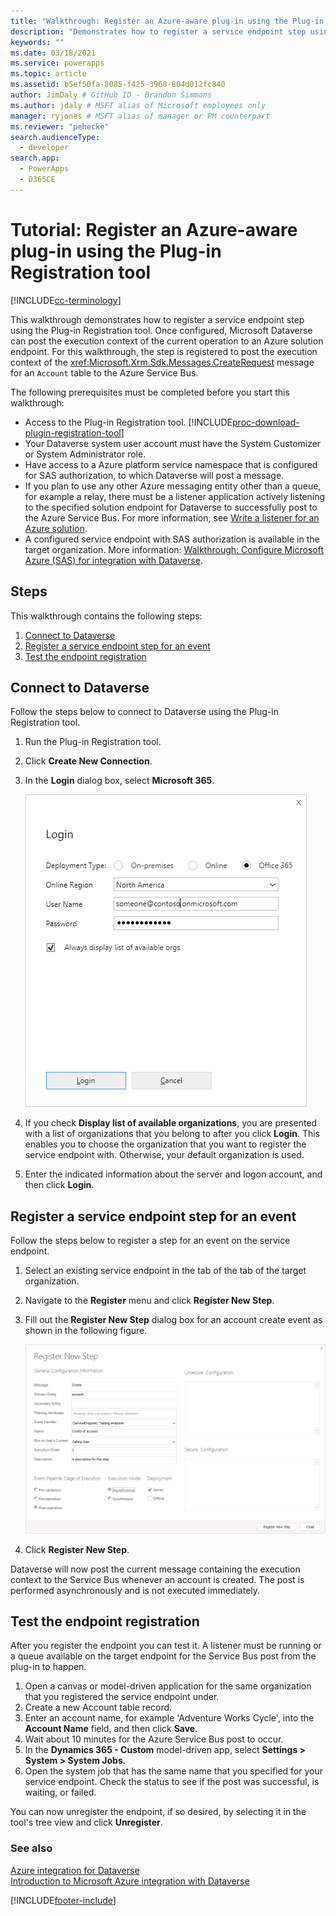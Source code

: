 ```yaml
---
title: "Walkthrough: Register an Azure-aware plug-in using the Plug-in Registration tool (Microsoft Dataverse) | Microsoft Docs"
description: "Demonstrates how to register a service endpoint step using the Plug-in Registration tool for use with Azure-Dataverse integration."
keywords: ""
ms.date: 03/18/2021
ms.service: powerapps
ms.topic: article
ms.assetid: b5ef50fa-8085-f425-3968-804d012fc840
author: JimDaly # GitHub ID - Brandon Simmons
ms.author: jdaly # MSFT alias of Microsoft employees only
manager: ryjones # MSFT alias of manager or PM counterpart
ms.reviewer: "pehecke"
search.audienceType: 
  - developer
search.app: 
  - PowerApps
  - D365CE
---
```


# Tutorial: Register an Azure-aware plug-in using the Plug-in Registration tool

[!INCLUDE[cc-terminology](includes/cc-terminology.md)]

This walkthrough demonstrates how to register a service endpoint step using the Plug-in Registration tool. Once configured, Microsoft Dataverse can post the execution context of the current operation to an Azure solution endpoint. For this walkthrough, the step is registered to post the execution context of the <xref:Microsoft.Xrm.Sdk.Messages.CreateRequest> message for an `Account` table to the Azure Service Bus.  
  
The following prerequisites must be completed before you start this walkthrough:  
  
- Access to the Plug-in Registration tool. [!INCLUDE[proc-download-plugin-registration-tool](../../includes/proc-download-plugin-registration-tool.md)]
- Your Dataverse system user account must have the System Customizer or System Administrator role.
- Have access to a Azure platform service namespace that is configured for SAS authorization, to which Dataverse will post a message.  
- If you plan to use any other Azure messaging entity other than a queue, for example a relay, there must be a listener application actively listening to the specified solution endpoint for Dataverse to successfully post to the Azure Service Bus. For more information, see [Write a listener for an Azure solution](write-listener-application-azure-solution.md).  
- A configured service endpoint with SAS authorization is available in the target organization. More information: [Walkthrough: Configure Microsoft Azure (SAS) for integration with Dataverse](walkthrough-configure-azure-sas-integration.md).  
  
## Steps

This walkthrough contains the following steps:  
  
1. [Connect to Dataverse](#BKMK_Connect)  
1. [Register a service endpoint step for an event](#BKMK_Register)  
1. [Test the endpoint registration](#BKMK_Test)
  
<a name="BKMK_Connect"></a>

## Connect to Dataverse
 
Follow the steps below to connect to Dataverse using the Plug-in Registration tool.  
  
1. Run the Plug-in Registration tool.  
1. Click **Create New Connection**.  
1. In the **Login** dialog box, select **Microsoft 365**.

    ![Login form for an online deployment](media/crm-v6s-pr.png "Login form for an online deployment")

1. If you check **Display list of available organizations**, you are presented with a list of organizations that you belong to after you click **Login**. This enables you to choose the organization that you want to register the service endpoint with. Otherwise, your default organization is used.  
1. Enter the indicated information about the server and logon account, and then click **Login**.  
  
<a name="BKMK_Register"></a>

## Register a service endpoint step for an event

Follow the steps below to register a step for an event on the service endpoint.  
  
1. Select an existing service endpoint in the tab of the tab of the target organization.  
1. Navigate to the **Register** menu and click **Register New Step**.  
1. Fill out the **Register New Step** dialog box for an account create event as shown in the following figure.

    ![Creating a service endpoint step](media/crm-v6s-pr-service-endpoint-step.png "Creating a service endpoint step")
  
1. Click **Register New Step**.  
  
Dataverse will now post the current message containing the execution context to the Service Bus whenever an account is created. The post is performed asynchronously and is not executed immediately.  
  
<a name="BKMK_Test"></a>

## Test the endpoint registration

After you register the endpoint you can test it. A listener must be running or a queue available on the target endpoint for the Service Bus post from the plug-in to happen.  
  
1. Open a canvas or model-driven application for the same organization that you registered the service endpoint under.  
1. Create a new Account table record.
1. Enter an account name, for example 'Adventure Works Cycle', into the **Account Name** field, and then click **Save**.  
1. Wait about 10 minutes for the Azure Service Bus post to occur.  
1. In the **Dynamics 365 - Custom** model-driven app, select  **Settings > System > System Jobs**.  
1. Open the system job that has the same name that you specified for your service endpoint. Check the status to see if the post was successful, is waiting, or failed.  
  
You can now unregister the endpoint, if so desired, by selecting it in the tool's tree view and click **Unregister**.  
  
### See also

[Azure integration for Dataverse](azure-integration.md)<br />
[Introduction to Microsoft Azure integration with Dataverse](azure-integration.md)

[!INCLUDE[footer-include](../../includes/footer-banner.md)]